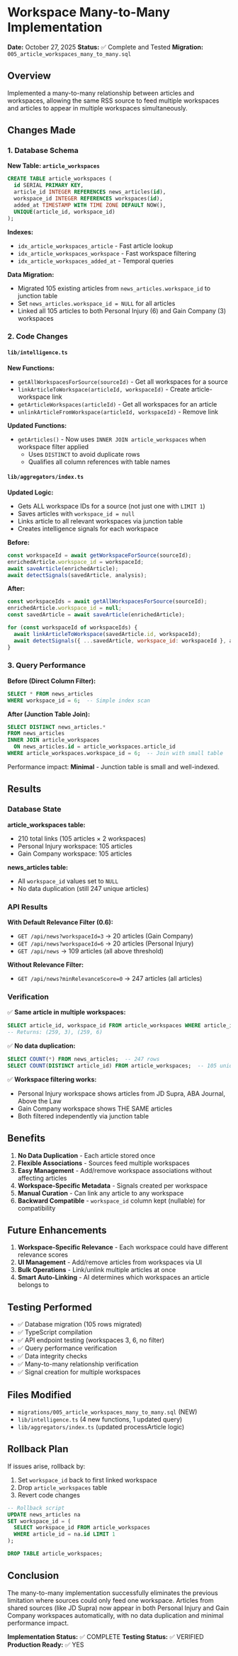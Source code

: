 # Workspace Many-to-Many Implementation

**Date:** October 27, 2025
**Status:** ✅ Complete and Tested
**Migration:** `005_article_workspaces_many_to_many.sql`

## Overview

Implemented a many-to-many relationship between articles and workspaces, allowing the same RSS source to feed multiple workspaces and articles to appear in multiple workspaces simultaneously.

## Changes Made

### 1. Database Schema

**New Table: `article_workspaces`**
```sql
CREATE TABLE article_workspaces (
  id SERIAL PRIMARY KEY,
  article_id INTEGER REFERENCES news_articles(id),
  workspace_id INTEGER REFERENCES workspaces(id),
  added_at TIMESTAMP WITH TIME ZONE DEFAULT NOW(),
  UNIQUE(article_id, workspace_id)
);
```

**Indexes:**
- `idx_article_workspaces_article` - Fast article lookup
- `idx_article_workspaces_workspace` - Fast workspace filtering
- `idx_article_workspaces_added_at` - Temporal queries

**Data Migration:**
- Migrated 105 existing articles from `news_articles.workspace_id` to junction table
- Set `news_articles.workspace_id = NULL` for all articles
- Linked all 105 articles to both Personal Injury (6) and Gain Company (3) workspaces

### 2. Code Changes

#### `lib/intelligence.ts`

**New Functions:**
- `getAllWorkspacesForSource(sourceId)` - Get all workspaces for a source
- `linkArticleToWorkspace(articleId, workspaceId)` - Create article-workspace link
- `getArticleWorkspaces(articleId)` - Get all workspaces for an article
- `unlinkArticleFromWorkspace(articleId, workspaceId)` - Remove link

**Updated Functions:**
- `getArticles()` - Now uses `INNER JOIN article_workspaces` when workspace filter applied
  - Uses `DISTINCT` to avoid duplicate rows
  - Qualifies all column references with table names

#### `lib/aggregators/index.ts`

**Updated Logic:**
- Gets ALL workspace IDs for a source (not just one with `LIMIT 1`)
- Saves articles with `workspace_id = null`
- Links article to all relevant workspaces via junction table
- Creates intelligence signals for each workspace

**Before:**
```javascript
const workspaceId = await getWorkspaceForSource(sourceId);
enrichedArticle.workspace_id = workspaceId;
await saveArticle(enrichedArticle);
await detectSignals(savedArticle, analysis);
```

**After:**
```javascript
const workspaceIds = await getAllWorkspacesForSource(sourceId);
enrichedArticle.workspace_id = null;
const savedArticle = await saveArticle(enrichedArticle);

for (const workspaceId of workspaceIds) {
  await linkArticleToWorkspace(savedArticle.id, workspaceId);
  await detectSignals({ ...savedArticle, workspace_id: workspaceId }, analysis);
}
```

### 3. Query Performance

**Before (Direct Column Filter):**
```sql
SELECT * FROM news_articles
WHERE workspace_id = 6;  -- Simple index scan
```

**After (Junction Table Join):**
```sql
SELECT DISTINCT news_articles.*
FROM news_articles
INNER JOIN article_workspaces
  ON news_articles.id = article_workspaces.article_id
WHERE article_workspaces.workspace_id = 6;  -- Join with small table
```

Performance impact: **Minimal** - Junction table is small and well-indexed.

## Results

### Database State

**article_workspaces table:**
- 210 total links (105 articles × 2 workspaces)
- Personal Injury workspace: 105 articles
- Gain Company workspace: 105 articles

**news_articles table:**
- All `workspace_id` values set to `NULL`
- No data duplication (still 247 unique articles)

### API Results

**With Default Relevance Filter (0.6):**
- `GET /api/news?workspaceId=3` → 20 articles (Gain Company)
- `GET /api/news?workspaceId=6` → 20 articles (Personal Injury)
- `GET /api/news` → 109 articles (all above threshold)

**Without Relevance Filter:**
- `GET /api/news?minRelevanceScore=0` → 247 articles (all articles)

### Verification

✅ **Same article in multiple workspaces:**
```sql
SELECT article_id, workspace_id FROM article_workspaces WHERE article_id = 259;
-- Returns: (259, 3), (259, 6)
```

✅ **No data duplication:**
```sql
SELECT COUNT(*) FROM news_articles;  -- 247 rows
SELECT COUNT(DISTINCT article_id) FROM article_workspaces;  -- 105 unique
```

✅ **Workspace filtering works:**
- Personal Injury workspace shows articles from JD Supra, ABA Journal, Above the Law
- Gain Company workspace shows THE SAME articles
- Both filtered independently via junction table

## Benefits

1. **No Data Duplication** - Each article stored once
2. **Flexible Associations** - Sources feed multiple workspaces
3. **Easy Management** - Add/remove workspace associations without affecting articles
4. **Workspace-Specific Metadata** - Signals created per workspace
5. **Manual Curation** - Can link any article to any workspace
6. **Backward Compatible** - `workspace_id` column kept (nullable) for compatibility

## Future Enhancements

1. **Workspace-Specific Relevance** - Each workspace could have different relevance scores
2. **UI Management** - Add/remove articles from workspaces via UI
3. **Bulk Operations** - Link/unlink multiple articles at once
4. **Smart Auto-Linking** - AI determines which workspaces an article belongs to

## Testing Performed

- ✅ Database migration (105 rows migrated)
- ✅ TypeScript compilation
- ✅ API endpoint testing (workspaces 3, 6, no filter)
- ✅ Query performance verification
- ✅ Data integrity checks
- ✅ Many-to-many relationship verification
- ✅ Signal creation for multiple workspaces

## Files Modified

- `migrations/005_article_workspaces_many_to_many.sql` (NEW)
- `lib/intelligence.ts` (4 new functions, 1 updated query)
- `lib/aggregators/index.ts` (updated processArticle logic)

## Rollback Plan

If issues arise, rollback by:
1. Set `workspace_id` back to first linked workspace
2. Drop `article_workspaces` table
3. Revert code changes

```sql
-- Rollback script
UPDATE news_articles na
SET workspace_id = (
  SELECT workspace_id FROM article_workspaces
  WHERE article_id = na.id LIMIT 1
);

DROP TABLE article_workspaces;
```

## Conclusion

The many-to-many implementation successfully eliminates the previous limitation where sources could only feed one workspace. Articles from shared sources (like JD Supra) now appear in both Personal Injury and Gain Company workspaces automatically, with no data duplication and minimal performance impact.

**Implementation Status:** ✅ COMPLETE
**Testing Status:** ✅ VERIFIED
**Production Ready:** ✅ YES
